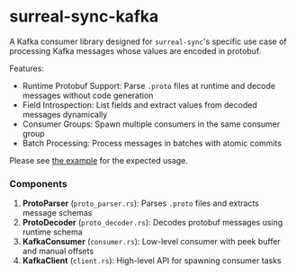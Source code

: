 # surreal-sync-kafka

A Kafka consumer library designed for `surreal-sync`'s specific use case of processing Kafka messages
whose values are encoded in protobuf.

Features:

- Runtime Protobuf Support: Parse `.proto` files at runtime and decode messages without code generation
- Field Introspection: List fields and extract values from decoded messages dynamically
- Consumer Groups: Spawn multiple consumers in the same consumer group
- Batch Processing: Process messages in batches with atomic commits

Please see [the example](examples/multi_consumer.rs) for the expected usage.

### Components

1. **ProtoParser** (`proto_parser.rs`): Parses `.proto` files and extracts message schemas
2. **ProtoDecoder** (`proto_decoder.rs`): Decodes protobuf messages using runtime schema
3. **KafkaConsumer** (`consumer.rs`): Low-level consumer with peek buffer and manual offsets
4. **KafkaClient** (`client.rs`): High-level API for spawning consumer tasks
